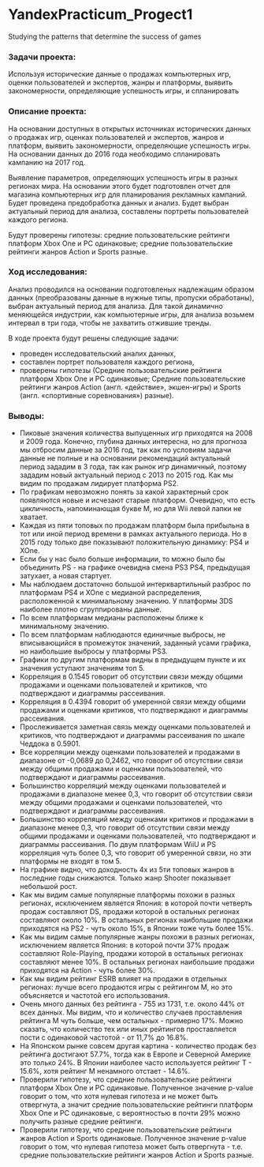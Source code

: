 # YandexPracticum_Progect1

Studying the patterns that determine the success of games


### Задачи проекта: 
Используя исторические данные о продажах компьютерных игр, оценки пользователей и экспертов, жанры и платформы, выявить закономерности, определяющие успешность игры, и спланировать 

### Описание проекта:

На основании доступных в открытых источниках исторических данных о продажах игр, оценках пользователей и экспертов, жанров и платформ, выявить закономерности, определяющие успешность игры. 
На основании данных до 2016 года необходимо спланировать кампанию на 2017 год.

Выявление параметров, определяющих успешность игры в разных регионах мира. На основании этого будет подготовлен отчет для магазина компьютерных игр для планирования рекламных кампаний. Будет проведена предобработка данных и анализ. Будет выбран актуальный период для анализа, составлены портреты пользователей каждого региона.

Будут проверены гипотезы: средние пользовательские рейтинги платформ Xbox One и PC одинаковые; средние пользовательские рейтинги жанров Action и Sports разные. 


### Ход исследования:

Анализ проводился на основании подготовленых надлежащим образом данных (преобразованы данные в нужные типы, пропуски обработаны), выбран актуальный период для анализа.
Для такой динамично меняющейся индустрии, как компьютерные игры, для анализа возьмем интервал в три года, чтобы не захватить отжившие тренды.

В ходе проекта будут решены следующие задачи:
- проведен исследовательский аналих данных,
- составлен портрет пользователя каждого региона,
- проверены гипотезы (Средние пользовательские рейтинги платформ Xbox One и PC одинаковые; Средние пользовательские рейтинги жанров Action (англ. «действие», экшен-игры) и Sports (англ. «спортивные соревнования») разные).

### Выводы:

- Пиковые значения количества выпущенных игр приходятся на 2008 и 2009 года. Конечно, глубина данных интересна, но для прогноза мы отбросим данные за 2016 год, так как по условиям задачи данные не полные и на основании рекомендаций актуальный период зададим в 3 года, так как рынок игр динамичный, поэтому зададим новый актуальный период с 2013 по 2015 год. Как мы видим по продажам лидирует платформа PS2.
- По графикам невозможно понять за какой характерный срок появляются новые и исчезают старые платформ. Очевидно, что есть цикличность, напоминающая букве М, но для Wii левой лапки не хватает.
 - Каждая из пяти топовых по продажам платформ была прибыльна в тот или иной период времени в рамках актуального периода. Но в 2015 году только две показывают положительную динамику: PS4 и XOne.
- Если бы у нас было больше информации, то можно было бы объединить PS - на графике очевидна смена PS3 PS4, предыдущая затухает, а новая стартует.
- Мы наблюдаем достаточно большой интерквартильный разброс по платформам PS4 и XOne с медианой распределения, расположенной к минимальному значению. У платформы 3DS наиболее плотно сгруппированы данные.
- По всем платформам медианы расположены ближе к минимальному значению.
- По всем платформам наблюдаются единичные выбросы, не вписывающийся в промежуток значений, заданный усами графика, но наибольшие выбросы у платформы PS3.
- Графики по другим платформам видны в предыдущем пункте и их значения уступают значениям топ 5.
- Корреляция в 0.1545 говорит об отсутствии связи между общими продажами и оценками пользователей и критиков, что подтверждают и диаграммы рассеивания.
- Корреляция в 0.4394 говорит об умеренной связи между общими продажами и оценками критиков, что подтверждают и диаграммы рассеивания.
- Прослеживается заметная связь между оценками пользователей и критиков, что подтверждают и диаграммы рассеивания по шкале Чеддока в 0.5901.
- Все корреляции между оценками пользователей и продажами в диапазоне от -0,0689 до 0,2462, что говорит об отсутствии связи между общими продажами и оценками пользователей, что подтверждают и диаграммы рассеивания.
- Большинство корреляций между оценками пользователей и продажами в диапазоне менее 0,3, что говорит об отсутствии связи между общими продажами и оценками пользователей, что подтверждают и диаграммы рассеивания.
- Большинство корреляций между оценками критиков и продажами в диапазоне менее 0,3, что говорит об отсутствии связи между общими продажами и оценками пользователей, что подтверждают и диаграммы рассеивания. По двум платформам WiiU и PS корреляция чуть более 0,3, что говорит об умеренной связи, но эти платформы не входят в том 5.
- На графике видно, что доходность 4х из 5ти топовых жанров в последние годы снижаются. Только жанр Shooter показывает небольшой рост.
- Как мы видим самые популярные платформы похожи в разных регионах, исключением является Япония: в которой почти четверть продаж составляют DS, продажи которой в остальных регионах составляют около 10%. В остальных регионах наибольшие продажи приходятся на PS2 - чуть около 15%, в Японии тоже чуть более 15%.
- Как мы видим самые популярные жанры похожи в разных регионах, исключением является Япония: в которой почти 37% продаж составляют Role-Playing, продажи которой в остальных регионах составляют менее 10%. В остальных регионах наибольшие продажи приходятся на Action - чуть более 30%.
- Как мы видим рейтинг ESRB влияет на продажи в отдельных регионах: лучше всего продаются игры с рейтингом М, но это объясняется и частотой его использования.
- Очень много данных без рейтинга - 755 из 1731, т.е. около 44% от всех данных. Мы видим, что и количество случаев проставления рейтинга М чуть больше, чем остальных - примерно 17%. Можно сказать, что количество тех или иных рейтингов проставляется пости с одинаковой частотой - от 11,7% до 16.8%.
- На Японском рынке совсем другая картина - количество продаж без рейтинга достигают 57.7%, тогда как в Европе и Северной Америке это только 24%. В Японии наиболее часто используется рейтинг Т - 15.6%, хотя рейтинг М ненамного отстает - 14.6%.
- Проверили гипотезу, что средние пользовательские рейтинги платформ Xbox One и PC одинаковые. Полученное значение p-value говорит о том, что хотя нулевая гипотеза и не может быть отвергнута, а значит средние пользовательские рейтинги платформ Xbox One и PC одинаковые, с вероятностью в почти 29% можно получить разные средние рейтинги.
- Проверили гипотезу, что средние пользовательские рейтинги жанров Action и Sports одинаковые. Полученное значение p-value говорит о том, что нулевая гипотеза может быть отвергнута - т.е. средние пользовательские рейтинги жанров Action и Sports разные.
